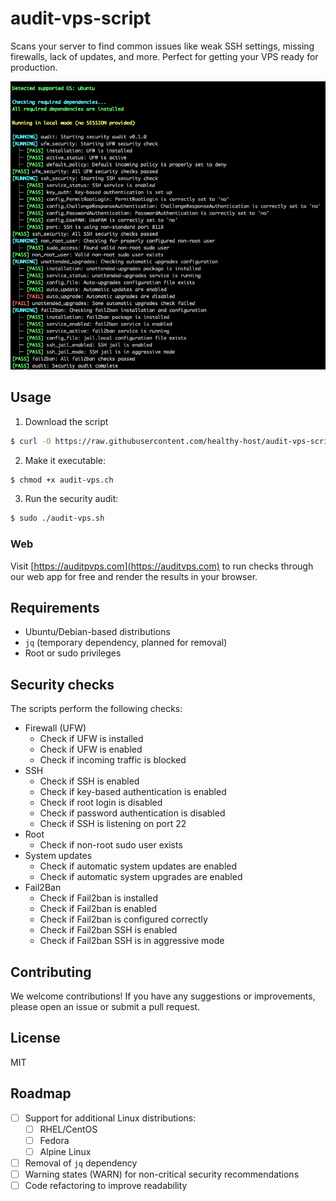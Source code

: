 # audit-vps-script

Scans your server to find common issues like weak SSH settings, missing firewalls, lack of updates, and more. Perfect for getting your VPS ready for production.

![Output](./img/output.png)

## Usage

1. Download the script

```bash
$ curl -O https://raw.githubusercontent.com/healthy-host/audit-vps-script/main/audit-vps.sh
```

2. Make it executable:

```bash
$ chmod +x audit-vps.ch
```

3. Run the security audit:

```bash
$ sudo ./audit-vps.sh
```

### Web

Visit [https://auditpvps.com](https://auditvps.com) to run checks through our web app for free and render the results in your browser.

## Requirements

- Ubuntu/Debian-based distributions
- `jq` (temporary dependency, planned for removal)
- Root or sudo privileges

## Security checks

The scripts perform the following checks:

- Firewall (UFW)
  - Check if UFW is installed
  - Check if UFW is enabled
  - Check if incoming traffic is blocked
- SSH
  - Check if SSH is enabled
  - Check if key-based authentication is enabled
  - Check if root login is disabled
  - Check if password authentication is disabled
  - Check if SSH is listening on port 22
- Root
  - Check if non-root sudo user exists
- System updates
  - Check if automatic system updates are enabled
  - Check if automatic system upgrades are enabled
- Fail2Ban
  - Check if Fail2ban is installed
  - Check if Fail2ban is enabled
  - Check if Fail2ban is configured correctly
  - Check if Fail2ban SSH is enabled
  - Check if Fail2ban SSH is in aggressive mode

## Contributing

We welcome contributions! If you have any suggestions or improvements, please open an issue or submit a pull request.

## License

MIT

## Roadmap

- [ ] Support for additional Linux distributions:
  - [ ] RHEL/CentOS
  - [ ] Fedora
  - [ ] Alpine Linux
- [ ] Removal of `jq` dependency
- [ ] Warning states (WARN) for non-critical security recommendations
- [ ] Code refactoring to improve readability
